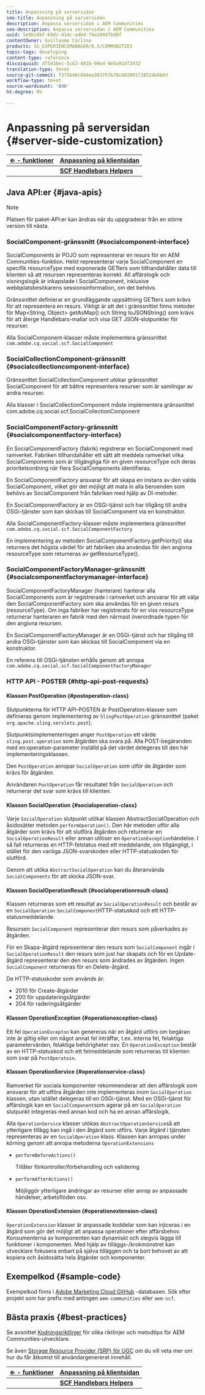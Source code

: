 ```yaml
---
title: Anpassning på serversidan
seo-title: Anpassning på serversidan
description: Anpassa serversidan i AEM Communities
seo-description: Anpassa serversidan i AEM Communities
uuid: 5e9bc6bf-69dc-414c-a4bd-74a104d7bd8f
contentOwner: Guillaume Carlino
products: SG_EXPERIENCEMANAGER/6.5/COMMUNITIES
topic-tags: developing
content-type: reference
discoiquuid: df5416ec-5c63-481b-99ed-9e5a91df2432
translation-type: tm+mt
source-git-commit: f375b40c084ee363757b78c602091f38524b8b03
workflow-type: tm+mt
source-wordcount: '896'
ht-degree: 0%

---
```



# Anpassning på serversidan {#server-side-customization}

| **[⇐ - funktioner](essentials.md)** | **[Anpassning på klientsidan](client-customize.md)** |
|---|---|
|  | **[SCF Handlebars Helpers](handlebars-helpers.md)** |

## Java API:er {#java-apis}

>[!NOTE]
>
>Platsen för paket-API:er kan ändras när du uppgraderar från en större version till nästa.

### SocialComponent-gränssnitt {#socialcomponent-interface}

SocialComponents är POJO som representerar en resurs för en AEM Communities-funktion. Helst representerar varje SocialComponent en specifik resourceType med exponerade GETters som tillhandahåller data till klienten så att resursen representeras korrekt. All affärslogik och visningslogik är inkapslade i SocialComponent, inklusive webbplatsbesökarens sessionsinformation, om det behövs.

Gränssnittet definierar en grundläggande uppsättning GETters som krävs för att representera en resurs. Viktigt är att det i gränssnittet finns metoder för Map&lt;String, Object> getAsMap() och String toJSONString() som krävs för att återge Handlebars-mallar och visa GET JSON-slutpunkter för resurser.

Alla SocialComponent-klasser måste implementera gränssnittet `com.adobe.cq.social.scf.SocialComponent`

### SocialCollectionComponent-gränssnitt {#socialcollectioncomponent-interface}

Gränssnittet SocialCollectionComponent utökar gränssnittet SocialComponent för att bättre representera resurser som är samlingar av andra resurser.

Alla klasser i SocialCollectionComponent måste implementera gränssnittet com.adobe.cq.social.scf.SocialCollectionComponent

### SocialComponentFactory-gränssnitt {#socialcomponentfactory-interface}

En SocialComponentFactory (fabrik) registrerar en SocialComponent med ramverket. Fabriken tillhandahåller ett sätt att meddela ramverket vilka SocialComponents som är tillgängliga för en given resourceType och deras prioritetsordning när flera SocialComponents identifieras.

En SocialComponentFactory ansvarar för att skapa en instans av den valda SocialComponent, vilket gör det möjligt att mata in alla beroenden som behövs av SocialComponent från fabriken med hjälp av DI-metoder.

En SocialComponentFactory är en OSGi-tjänst och har tillgång till andra OSGi-tjänster som kan skickas till SocialComponent via en konstruktor.

Alla SocialComponentFactory-klasser måste implementera gränssnittet `com.adobe.cq.social.scf.SocialComponentFactory`

En implementering av metoden SocialComponentFactory.getPriority() ska returnera det högsta värdet för att fabriken ska användas för den angivna resourceType som returneras av getResourceType().

### SocialComponentFactoryManager-gränssnitt {#socialcomponentfactorymanager-interface}

SocialComponentFactoryManager (hanterare) hanterar alla SocialComponents som är registrerade i ramverket och ansvarar för att välja den SocialComponentFactory som ska användas för en given resurs (resourceType). Om inga fabriker har registrerats för en viss resourceType returnerar hanteraren en fabrik med den närmast överordnade typen för den angivna resursen.

En SocialComponentFactoryManager är en OSGi-tjänst och har tillgång till andra OSGi-tjänster som kan skickas till SocialComponent via en konstruktor.

En referens till OSGi-tjänsten erhålls genom att anropa `com.adobe.cq.social.scf.SocialComponentFactoryManager`

### HTTP API - POSTER {#http-api-post-requests}

#### Klassen PostOperation {#postoperation-class}

Slutpunkterna för HTTP API-POSTEN är PostOperation-klasser som definieras genom implementering av `SlingPostOperation` gränssnittet (paket `org.apache.sling.servlets.post`).

Slutpunktsimplementeringen anger `PostOperation` ett värde `sling.post.operation` som åtgärden ska svara på. Alla POST-begäranden med en:operation-parameter inställd på det värdet delegeras till den här implementeringsklassen.

Den `PostOperation` anropar `SocialOperation` som utför de åtgärder som krävs för åtgärden.

Användaren `PostOperation` får resultatet från `SocialOperation` och returnerar det svar som krävs till klienten.

#### Klassen SocialOperation {#socialoperation-class}

Varje `SocialOperation` slutpunkt utökar klassen AbstractSocialOperation och åsidosätter metoden `performOperation()`. Den här metoden utför alla åtgärder som krävs för att slutföra åtgärden och returnerar en `SocialOperationResult` eller annan utlöser en `OperationException`händelse. I så fall returneras en HTTP-felstatus med ett meddelande, om tillgängligt, i stället för den vanliga JSON-svarskoden eller HTTP-statuskoden för slutförd.

Genom att utöka `AbstractSocialOperation` kan du återanvända `SocialComponents` för att skicka JSON-svar.

#### Klassen SocialOperationResult {#socialoperationresult-class}

Klassen returneras som ett resultat av `SocialOperationResult` och består av en `SocialOperation` `SocialComponent`HTTP-statuskod och ett HTTP-statusmeddelande.

Resursen `SocialComponent` representerar den resurs som påverkades av åtgärden.

För en Skapa-åtgärd representerar den resurs som `SocialComponent` ingår i `SocialOperationResult` den resurs som just har skapats och för en Update-åtgärd representerar den den resurs som ändrades av åtgärden. Ingen `SocialComponent` returneras för en Delete-åtgärd.

De HTTP-statuskoder som används är:

* 2010 för Create-åtgärder
* 200 för uppdateringsåtgärder
* 204 för raderingsåtgärder

#### Klassen OperationException {#operationexception-class}

Ett fel `OperationExcepton` kan genereras när en åtgärd utförs om begäran inte är giltig eller om något annat fel inträffar, t.ex. interna fel, felaktiga parametervärden, felaktiga behörigheter osv. En `OperationException` består av en HTTP-statuskod och ett felmeddelande som returneras till klienten som svar på `PostOperatoin`.

#### Klassen OperationService {#operationservice-class}

Ramverket för sociala komponenter rekommenderar att den affärslogik som ansvarar för att utföra åtgärden inte implementeras inom `SocialOperation` klassen, utan istället delegeras till en OSGi-tjänst. Med en OSGi-tjänst för affärslogik kan en `SocialComponent`som agerar på en `SocialOperation` slutpunkt integreras med annan kod och ha en annan affärslogik.

Alla `OperationService` klasser utökas `AbstractOperationService`så att ytterligare tillägg kan ingå i den åtgärd som utförs. Varje åtgärd i tjänsten representeras av en `SocialOperation` klass. Klassen kan anropas under körning genom att anropa metoderna `OperationExtensions`

* `performBeforeActions()`

   Tillåter förkontroller/förbehandling och validering
* `performAfterActions()`

   Möjliggör ytterligare ändringar av resurser eller anrop av anpassade händelser, arbetsflöden osv.

#### Klassen OperationExtension {#operationextension-class}

`OperationExtension` klasser är anpassade koddelar som kan injiceras i en åtgärd som gör det möjligt att anpassa operationer efter affärsbehov. Konsumenterna av komponenten kan dynamiskt och stegvis lägga till funktioner i komponenten. Med hjälp av tilläggs-/krokmönstret kan utvecklare fokusera enbart på själva tilläggen och ta bort behovet av att kopiera och åsidosätta hela åtgärder och komponenter.

## Exempelkod {#sample-code}

Exempelkod finns i [Adobe Marketing Cloud GitHub](https://github.com/Adobe-Marketing-Cloud) -databasen. Sök efter projekt som har prefix med antingen `aem-communities` eller `aem-scf`.

## Bästa praxis {#best-practices}

Se avsnittet [Kodningsriktlinjer](code-guide.md) för olika riktlinjer och metodtips för AEM Communities-utvecklare.

Se även [Storage Resource Provider (SRP) för UGC](srp.md) om du vill veta mer om hur du får åtkomst till användargenererat innehåll.

| **[⇐ - funktioner](essentials.md)** | **[Anpassning på klientsidan](client-customize.md)** |
|---|---|
|  | **[SCF Handlebars Helpers](handlebars-helpers.md)** |

